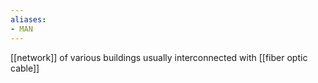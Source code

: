 ```yaml
---
aliases:
- MAN
---
```


[[network]] of various buildings usually interconnected with [[fiber optic cable]]
